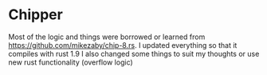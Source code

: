 # Chipper
Most of the logic and things were borrowed or learned from https://github.com/mikezaby/chip-8.rs.
I updated everything so that it compiles with rust 1.9
I also changed some things to suit my thoughts or use new rust functionality (overflow logic)

